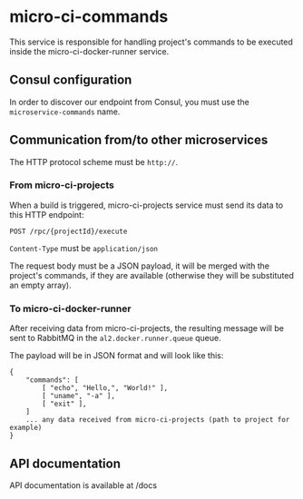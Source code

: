 # micro-ci-commands

This service is responsible for handling project's commands to be executed inside the micro-ci-docker-runner service.

## Consul configuration

In order to discover our endpoint from Consul, you must use the `microservice-commands` name.

## Communication from/to other microservices

The HTTP protocol scheme must be `http://`.

### From micro-ci-projects

When a build is triggered, micro-ci-projects service must send its data to this HTTP endpoint:

`POST /rpc/{projectId}/execute`

`Content-Type` must be `application/json`

The request body must be a JSON payload, it will be merged with the project's commands, if they are available (otherwise they will be substituted an empty array).

### To micro-ci-docker-runner

After receiving data from micro-ci-projects, the resulting message will be sent to RabbitMQ in the `al2.docker.runner.queue` queue.

The payload will be in JSON format and will look like this:

```
{
    "commands": [
        [ "echo", "Hello,", "World!" ],
        [ "uname", "-a" ],
        [ "exit" ],
    ]
    ... any data received from micro-ci-projects (path to project for example)
}
```

## API documentation

API documentation is available at /docs